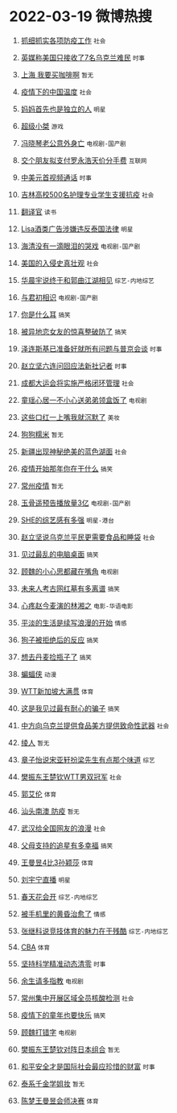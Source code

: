 # 2022-03-19 微博热搜 
1. [抓细抓实各项防疫工作](https://m.weibo.cn/search?containerid=100103type%3D1%26t%3D10%26q%3D%23%E6%8A%93%E7%BB%86%E6%8A%93%E5%AE%9E%E5%90%84%E9%A1%B9%E9%98%B2%E7%96%AB%E5%B7%A5%E4%BD%9C%23&stream_entry_id=51&isnewpage=1&extparam=seat%3D1%26c_type%3D51%26dgr%3D0%26cate%3D10103%26pos%3D0%26filter_type%3Drealtimehot%26display_time%3D1647633825%26pre_seqid%3D16476338256920263735373&luicode=10000011&lfid=106003type%3D25%26t%3D3%26disable_hot%3D1%26filter_type%3Drealtimehot) `社会` 

2. [英媒称美国只接收了7名乌克兰难民](https://m.weibo.cn/search?containerid=100103type%3D1%26t%3D10%26q%3D%23%E8%8B%B1%E5%AA%92%E7%A7%B0%E7%BE%8E%E5%9B%BD%E5%8F%AA%E6%8E%A5%E6%94%B6%E4%BA%867%E5%90%8D%E4%B9%8C%E5%85%8B%E5%85%B0%E9%9A%BE%E6%B0%91%23&stream_entry_id=31&isnewpage=1&extparam=seat%3D1%26realpos%3D1%26flag%3D0%26pos%3D0%26c_type%3D31%26dgr%3D0%26cate%3D0%26lcate%3D5001%26filter_type%3Drealtimehot%26display_time%3D1647633825%26pre_seqid%3D16476338256920263735373&luicode=10000011&lfid=106003type%3D25%26t%3D3%26disable_hot%3D1%26filter_type%3Drealtimehot) `时事` 

3. [上海 我要买咖啡啊](https://m.weibo.cn/search?containerid=100103type%3D1%26t%3D10%26q%3D%E4%B8%8A%E6%B5%B7+%E6%88%91%E8%A6%81%E4%B9%B0%E5%92%96%E5%95%A1%E5%95%8A&stream_entry_id=31&isnewpage=1&extparam=seat%3D1%26realpos%3D2%26flag%3D16%26pos%3D1%26c_type%3D31%26dgr%3D0%26cate%3D0%26lcate%3D5001%26filter_type%3Drealtimehot%26display_time%3D1647633825%26pre_seqid%3D16476338256920263735373&luicode=10000011&lfid=106003type%3D25%26t%3D3%26disable_hot%3D1%26filter_type%3Drealtimehot) `暂无` 

4. [疫情下的中国温度](https://m.weibo.cn/search?containerid=100103type%3D1%26t%3D10%26q%3D%23%E7%96%AB%E6%83%85%E4%B8%8B%E7%9A%84%E4%B8%AD%E5%9B%BD%E6%B8%A9%E5%BA%A6%23&stream_entry_id=31&isnewpage=1&extparam=seat%3D1%26realpos%3D3%26flag%3D0%26pos%3D2%26c_type%3D31%26dgr%3D0%26cate%3D0%26lcate%3D5001%26filter_type%3Drealtimehot%26display_time%3D1647633825%26pre_seqid%3D16476338256920263735373&luicode=10000011&lfid=106003type%3D25%26t%3D3%26disable_hot%3D1%26filter_type%3Drealtimehot) `社会` 

5. [妈妈首先也是独立的人](https://m.weibo.cn/search?containerid=100103type%3D1%26t%3D10%26q%3D%23%E5%A6%88%E5%A6%88%E9%A6%96%E5%85%88%E4%B9%9F%E6%98%AF%E7%8B%AC%E7%AB%8B%E7%9A%84%E4%BA%BA%23&stream_entry_id=31&isnewpage=1&extparam=seat%3D1%26realpos%3D4%26flag%3D16%26pos%3D3%26c_type%3D31%26dgr%3D0%26cate%3D0%26lcate%3D5001%26filter_type%3Drealtimehot%26display_time%3D1647633825%26pre_seqid%3D16476338256920263735373&luicode=10000011&lfid=106003type%3D25%26t%3D3%26disable_hot%3D1%26filter_type%3Drealtimehot) `明星` 

6. [超级小桀](https://m.weibo.cn/search?containerid=100103type%3D1%26t%3D10%26q%3D%23%E8%B6%85%E7%BA%A7%E5%B0%8F%E6%A1%80%23&stream_entry_id=31&isnewpage=1&extparam=seat%3D1%26realpos%3D5%26flag%3D0%26pos%3D4%26c_type%3D31%26dgr%3D0%26cate%3D0%26lcate%3D5001%26filter_type%3Drealtimehot%26display_time%3D1647633825%26pre_seqid%3D16476338256920263735373&luicode=10000011&lfid=106003type%3D25%26t%3D3%26disable_hot%3D1%26filter_type%3Drealtimehot) `游戏` 

7. [冯晓琴老公意外身亡](https://m.weibo.cn/search?containerid=100103type%3D1%26t%3D10%26q%3D%23%E5%86%AF%E6%99%93%E7%90%B4%E8%80%81%E5%85%AC%E6%84%8F%E5%A4%96%E8%BA%AB%E4%BA%A1%23&stream_entry_id=31&isnewpage=1&extparam=seat%3D1%26realpos%3D6%26flag%3D2%26pos%3D5%26c_type%3D31%26dgr%3D0%26cate%3D0%26lcate%3D5001%26filter_type%3Drealtimehot%26display_time%3D1647633825%26pre_seqid%3D16476338256920263735373&luicode=10000011&lfid=106003type%3D25%26t%3D3%26disable_hot%3D1%26filter_type%3Drealtimehot) `电视剧-国产剧` 

8. [交个朋友拟支付罗永浩天价分手费](https://m.weibo.cn/search?containerid=100103type%3D1%26t%3D10%26q%3D%23%E4%BA%A4%E4%B8%AA%E6%9C%8B%E5%8F%8B%E6%8B%9F%E6%94%AF%E4%BB%98%E7%BD%97%E6%B0%B8%E6%B5%A9%E5%A4%A9%E4%BB%B7%E5%88%86%E6%89%8B%E8%B4%B9%23&stream_entry_id=31&isnewpage=1&extparam=seat%3D1%26realpos%3D7%26flag%3D0%26pos%3D6%26c_type%3D31%26dgr%3D0%26cate%3D0%26lcate%3D5001%26filter_type%3Drealtimehot%26display_time%3D1647633825%26pre_seqid%3D16476338256920263735373&luicode=10000011&lfid=106003type%3D25%26t%3D3%26disable_hot%3D1%26filter_type%3Drealtimehot) `互联网` 

9. [中美元首视频通话](https://m.weibo.cn/search?containerid=100103type%3D1%26t%3D10%26q%3D%23%E4%B8%AD%E7%BE%8E%E5%85%83%E9%A6%96%E8%A7%86%E9%A2%91%E9%80%9A%E8%AF%9D%23&stream_entry_id=31&isnewpage=1&extparam=seat%3D1%26realpos%3D8%26flag%3D0%26pos%3D7%26c_type%3D31%26dgr%3D0%26cate%3D0%26lcate%3D5001%26filter_type%3Drealtimehot%26display_time%3D1647633825%26pre_seqid%3D16476338256920263735373&luicode=10000011&lfid=106003type%3D25%26t%3D3%26disable_hot%3D1%26filter_type%3Drealtimehot) `时事` 

10. [吉林高校500名护理专业学生支援抗疫](https://m.weibo.cn/search?containerid=100103type%3D1%26t%3D10%26q%3D%23%E5%90%89%E6%9E%97%E9%AB%98%E6%A0%A1500%E5%90%8D%E6%8A%A4%E7%90%86%E4%B8%93%E4%B8%9A%E5%AD%A6%E7%94%9F%E6%94%AF%E6%8F%B4%E6%8A%97%E7%96%AB%23&stream_entry_id=31&isnewpage=1&extparam=seat%3D1%26realpos%3D9%26flag%3D0%26pos%3D8%26c_type%3D31%26dgr%3D0%26cate%3D0%26lcate%3D5001%26filter_type%3Drealtimehot%26display_time%3D1647633825%26pre_seqid%3D16476338256920263735373&luicode=10000011&lfid=106003type%3D25%26t%3D3%26disable_hot%3D1%26filter_type%3Drealtimehot) `社会` 

11. [翻译官](https://m.weibo.cn/search?containerid=100103type%3D1%26t%3D10%26q%3D%E7%BF%BB%E8%AF%91%E5%AE%98&stream_entry_id=31&isnewpage=1&extparam=seat%3D1%26realpos%3D10%26flag%3D0%26pos%3D9%26c_type%3D31%26dgr%3D0%26cate%3D0%26lcate%3D5001%26filter_type%3Drealtimehot%26display_time%3D1647633825%26pre_seqid%3D16476338256920263735373&luicode=10000011&lfid=106003type%3D25%26t%3D3%26disable_hot%3D1%26filter_type%3Drealtimehot) `读书` 

12. [Lisa酒类广告涉嫌违反泰国法律](https://m.weibo.cn/search?containerid=100103type%3D1%26t%3D10%26q%3D%23Lisa%E9%85%92%E7%B1%BB%E5%B9%BF%E5%91%8A%E6%B6%89%E5%AB%8C%E8%BF%9D%E5%8F%8D%E6%B3%B0%E5%9B%BD%E6%B3%95%E5%BE%8B%23&stream_entry_id=31&isnewpage=1&extparam=seat%3D1%26realpos%3D11%26flag%3D2%26pos%3D10%26c_type%3D31%26dgr%3D0%26cate%3D0%26lcate%3D5001%26filter_type%3Drealtimehot%26display_time%3D1647633825%26pre_seqid%3D16476338256920263735373&luicode=10000011&lfid=106003type%3D25%26t%3D3%26disable_hot%3D1%26filter_type%3Drealtimehot) `明星` 

13. [海清没有一滴眼泪的哭戏](https://m.weibo.cn/search?containerid=100103type%3D1%26t%3D10%26q%3D%23%E6%B5%B7%E6%B8%85%E6%B2%A1%E6%9C%89%E4%B8%80%E6%BB%B4%E7%9C%BC%E6%B3%AA%E7%9A%84%E5%93%AD%E6%88%8F%23&stream_entry_id=31&isnewpage=1&extparam=seat%3D1%26realpos%3D12%26flag%3D0%26pos%3D11%26c_type%3D31%26dgr%3D0%26cate%3D0%26lcate%3D5001%26filter_type%3Drealtimehot%26display_time%3D1647633825%26pre_seqid%3D16476338256920263735373&luicode=10000011&lfid=106003type%3D25%26t%3D3%26disable_hot%3D1%26filter_type%3Drealtimehot) `电视剧-国产剧` 

14. [美国的入侵史真壮观](https://m.weibo.cn/search?containerid=100103type%3D1%26t%3D10%26q%3D%23%E7%BE%8E%E5%9B%BD%E7%9A%84%E5%85%A5%E4%BE%B5%E5%8F%B2%E7%9C%9F%E5%A3%AE%E8%A7%82%23&stream_entry_id=31&isnewpage=1&extparam=seat%3D1%26realpos%3D13%26flag%3D0%26pos%3D12%26c_type%3D31%26dgr%3D0%26cate%3D0%26lcate%3D5001%26filter_type%3Drealtimehot%26display_time%3D1647633825%26pre_seqid%3D16476338256920263735373&luicode=10000011&lfid=106003type%3D25%26t%3D3%26disable_hot%3D1%26filter_type%3Drealtimehot) `社会` 

15. [华晨宇说终于和郭曲江湖相见](https://m.weibo.cn/search?containerid=100103type%3D1%26t%3D10%26q%3D%23%E5%8D%8E%E6%99%A8%E5%AE%87%E8%AF%B4%E7%BB%88%E4%BA%8E%E5%92%8C%E9%83%AD%E6%9B%B2%E6%B1%9F%E6%B9%96%E7%9B%B8%E8%A7%81%23&stream_entry_id=31&isnewpage=1&extparam=seat%3D1%26realpos%3D14%26flag%3D0%26pos%3D13%26c_type%3D31%26dgr%3D0%26cate%3D0%26lcate%3D5001%26filter_type%3Drealtimehot%26display_time%3D1647633825%26pre_seqid%3D16476338256920263735373&luicode=10000011&lfid=106003type%3D25%26t%3D3%26disable_hot%3D1%26filter_type%3Drealtimehot) `综艺-内地综艺` 

16. [与君初相识](https://m.weibo.cn/search?containerid=100103type%3D1%26t%3D10%26q%3D%23%E4%B8%8E%E5%90%9B%E5%88%9D%E7%9B%B8%E8%AF%86%23&stream_entry_id=31&isnewpage=1&extparam=seat%3D1%26realpos%3D15%26flag%3D0%26pos%3D14%26c_type%3D31%26dgr%3D0%26cate%3D0%26lcate%3D5001%26filter_type%3Drealtimehot%26display_time%3D1647633825%26pre_seqid%3D16476338256920263735373&luicode=10000011&lfid=106003type%3D25%26t%3D3%26disable_hot%3D1%26filter_type%3Drealtimehot) `电视剧-国产剧` 

17. [你是什么耳](https://m.weibo.cn/search?containerid=100103type%3D1%26t%3D10%26q%3D%23%E4%BD%A0%E6%98%AF%E4%BB%80%E4%B9%88%E8%80%B3%23&stream_entry_id=31&isnewpage=1&extparam=seat%3D1%26realpos%3D16%26flag%3D0%26pos%3D15%26c_type%3D31%26dgr%3D0%26cate%3D0%26lcate%3D5001%26filter_type%3Drealtimehot%26display_time%3D1647633825%26pre_seqid%3D16476338256920263735373&luicode=10000011&lfid=106003type%3D25%26t%3D3%26disable_hot%3D1%26filter_type%3Drealtimehot) `搞笑` 

18. [被异地恋女友的惊喜整破防了](https://m.weibo.cn/search?containerid=100103type%3D1%26t%3D10%26q%3D%23%E8%A2%AB%E5%BC%82%E5%9C%B0%E6%81%8B%E5%A5%B3%E5%8F%8B%E7%9A%84%E6%83%8A%E5%96%9C%E6%95%B4%E7%A0%B4%E9%98%B2%E4%BA%86%23&stream_entry_id=31&isnewpage=1&extparam=seat%3D1%26realpos%3D17%26flag%3D0%26pos%3D16%26c_type%3D31%26dgr%3D0%26cate%3D0%26lcate%3D5001%26filter_type%3Drealtimehot%26display_time%3D1647633825%26pre_seqid%3D16476338256920263735373&luicode=10000011&lfid=106003type%3D25%26t%3D3%26disable_hot%3D1%26filter_type%3Drealtimehot) `搞笑` 

19. [泽连斯基已准备好就所有问题与普京会谈](https://m.weibo.cn/search?containerid=100103type%3D1%26t%3D10%26q%3D%23%E6%B3%BD%E8%BF%9E%E6%96%AF%E5%9F%BA%E5%B7%B2%E5%87%86%E5%A4%87%E5%A5%BD%E5%B0%B1%E6%89%80%E6%9C%89%E9%97%AE%E9%A2%98%E4%B8%8E%E6%99%AE%E4%BA%AC%E4%BC%9A%E8%B0%88%23&stream_entry_id=31&isnewpage=1&extparam=seat%3D1%26realpos%3D18%26flag%3D0%26pos%3D17%26c_type%3D31%26dgr%3D0%26cate%3D0%26lcate%3D5001%26filter_type%3Drealtimehot%26display_time%3D1647633825%26pre_seqid%3D16476338256920263735373&luicode=10000011&lfid=106003type%3D25%26t%3D3%26disable_hot%3D1%26filter_type%3Drealtimehot) `时事` 

20. [赵立坚六连问回应法新社记者](https://m.weibo.cn/search?containerid=100103type%3D1%26t%3D10%26q%3D%23%E8%B5%B5%E7%AB%8B%E5%9D%9A%E5%85%AD%E8%BF%9E%E9%97%AE%E5%9B%9E%E5%BA%94%E6%B3%95%E6%96%B0%E7%A4%BE%E8%AE%B0%E8%80%85%23&stream_entry_id=31&isnewpage=1&extparam=seat%3D1%26realpos%3D19%26flag%3D0%26pos%3D18%26c_type%3D31%26dgr%3D0%26cate%3D0%26lcate%3D5001%26filter_type%3Drealtimehot%26display_time%3D1647633825%26pre_seqid%3D16476338256920263735373&luicode=10000011&lfid=106003type%3D25%26t%3D3%26disable_hot%3D1%26filter_type%3Drealtimehot) `时事` 

21. [成都大运会将实施严格闭环管理](https://m.weibo.cn/search?containerid=100103type%3D1%26t%3D10%26q%3D%23%E6%88%90%E9%83%BD%E5%A4%A7%E8%BF%90%E4%BC%9A%E5%B0%86%E5%AE%9E%E6%96%BD%E4%B8%A5%E6%A0%BC%E9%97%AD%E7%8E%AF%E7%AE%A1%E7%90%86%23&stream_entry_id=31&isnewpage=1&extparam=seat%3D1%26realpos%3D20%26flag%3D0%26pos%3D19%26c_type%3D31%26dgr%3D0%26cate%3D0%26lcate%3D5001%26filter_type%3Drealtimehot%26display_time%3D1647633825%26pre_seqid%3D16476338256920263735373&luicode=10000011&lfid=106003type%3D25%26t%3D3%26disable_hot%3D1%26filter_type%3Drealtimehot) `社会` 

22. [童瑶心居一不小心送弟弟领盒饭了](https://m.weibo.cn/search?containerid=100103type%3D1%26t%3D10%26q%3D%23%E7%AB%A5%E7%91%B6%E5%BF%83%E5%B1%85%E4%B8%80%E4%B8%8D%E5%B0%8F%E5%BF%83%E9%80%81%E5%BC%9F%E5%BC%9F%E9%A2%86%E7%9B%92%E9%A5%AD%E4%BA%86%23&stream_entry_id=31&isnewpage=1&extparam=seat%3D1%26realpos%3D21%26flag%3D0%26pos%3D20%26c_type%3D31%26dgr%3D0%26cate%3D0%26lcate%3D5001%26filter_type%3Drealtimehot%26display_time%3D1647633825%26pre_seqid%3D16476338256920263735373&luicode=10000011&lfid=106003type%3D25%26t%3D3%26disable_hot%3D1%26filter_type%3Drealtimehot) `电视剧` 

23. [这些口红一上嘴我就沉默了](https://m.weibo.cn/search?containerid=100103type%3D1%26t%3D10%26q%3D%23%E8%BF%99%E4%BA%9B%E5%8F%A3%E7%BA%A2%E4%B8%80%E4%B8%8A%E5%98%B4%E6%88%91%E5%B0%B1%E6%B2%89%E9%BB%98%E4%BA%86%23&stream_entry_id=31&isnewpage=1&extparam=seat%3D1%26realpos%3D22%26flag%3D0%26pos%3D21%26c_type%3D31%26dgr%3D0%26cate%3D0%26lcate%3D5001%26filter_type%3Drealtimehot%26display_time%3D1647633825%26pre_seqid%3D16476338256920263735373&luicode=10000011&lfid=106003type%3D25%26t%3D3%26disable_hot%3D1%26filter_type%3Drealtimehot) `美妆` 

24. [狗狗糯米](https://m.weibo.cn/search?containerid=100103type%3D1%26t%3D10%26q%3D%E7%8B%97%E7%8B%97%E7%B3%AF%E7%B1%B3&stream_entry_id=31&isnewpage=1&extparam=seat%3D1%26realpos%3D23%26flag%3D0%26pos%3D22%26c_type%3D31%26dgr%3D0%26cate%3D0%26lcate%3D5001%26filter_type%3Drealtimehot%26display_time%3D1647633825%26pre_seqid%3D16476338256920263735373&luicode=10000011&lfid=106003type%3D25%26t%3D3%26disable_hot%3D1%26filter_type%3Drealtimehot) `暂无` 

25. [新疆出现神秘绝美的蓝色湖面](https://m.weibo.cn/search?containerid=100103type%3D1%26t%3D10%26q%3D%23%E6%96%B0%E7%96%86%E5%87%BA%E7%8E%B0%E7%A5%9E%E7%A7%98%E7%BB%9D%E7%BE%8E%E7%9A%84%E8%93%9D%E8%89%B2%E6%B9%96%E9%9D%A2%23&stream_entry_id=31&isnewpage=1&extparam=seat%3D1%26realpos%3D24%26flag%3D0%26pos%3D23%26c_type%3D31%26dgr%3D0%26cate%3D0%26lcate%3D5001%26filter_type%3Drealtimehot%26display_time%3D1647633825%26pre_seqid%3D16476338256920263735373&luicode=10000011&lfid=106003type%3D25%26t%3D3%26disable_hot%3D1%26filter_type%3Drealtimehot) `社会` 

26. [疫情开始那年你在干什么](https://m.weibo.cn/search?containerid=100103type%3D1%26t%3D10%26q%3D%23%E7%96%AB%E6%83%85%E5%BC%80%E5%A7%8B%E9%82%A3%E5%B9%B4%E4%BD%A0%E5%9C%A8%E5%B9%B2%E4%BB%80%E4%B9%88%23&stream_entry_id=31&isnewpage=1&extparam=seat%3D1%26realpos%3D25%26flag%3D0%26pos%3D24%26c_type%3D31%26dgr%3D0%26cate%3D0%26lcate%3D5001%26filter_type%3Drealtimehot%26display_time%3D1647633825%26pre_seqid%3D16476338256920263735373&luicode=10000011&lfid=106003type%3D25%26t%3D3%26disable_hot%3D1%26filter_type%3Drealtimehot) `搞笑` 

27. [常州疫情](https://m.weibo.cn/search?containerid=100103type%3D1%26t%3D10%26q%3D%23%E5%B8%B8%E5%B7%9E%E7%96%AB%E6%83%85%23&stream_entry_id=31&isnewpage=1&extparam=seat%3D1%26realpos%3D26%26flag%3D0%26pos%3D25%26c_type%3D31%26dgr%3D0%26cate%3D0%26lcate%3D5001%26filter_type%3Drealtimehot%26display_time%3D1647633825%26pre_seqid%3D16476338256920263735373&luicode=10000011&lfid=106003type%3D25%26t%3D3%26disable_hot%3D1%26filter_type%3Drealtimehot) `暂无` 

28. [玉骨遥预告播放量3亿](https://m.weibo.cn/search?containerid=100103type%3D1%26t%3D10%26q%3D%23%E7%8E%89%E9%AA%A8%E9%81%A5%E9%A2%84%E5%91%8A%E6%92%AD%E6%94%BE%E9%87%8F3%E4%BA%BF%23&stream_entry_id=31&isnewpage=1&extparam=seat%3D1%26realpos%3D27%26flag%3D0%26pos%3D26%26c_type%3D31%26dgr%3D0%26cate%3D0%26lcate%3D5001%26filter_type%3Drealtimehot%26display_time%3D1647633825%26pre_seqid%3D16476338256920263735373&luicode=10000011&lfid=106003type%3D25%26t%3D3%26disable_hot%3D1%26filter_type%3Drealtimehot) `电视剧-国产剧` 

29. [SHE的综艺感有多强](https://m.weibo.cn/search?containerid=100103type%3D1%26t%3D10%26q%3D%23SHE%E7%9A%84%E7%BB%BC%E8%89%BA%E6%84%9F%E6%9C%89%E5%A4%9A%E5%BC%BA%23&stream_entry_id=31&isnewpage=1&extparam=seat%3D1%26realpos%3D28%26flag%3D0%26pos%3D27%26c_type%3D31%26dgr%3D0%26cate%3D0%26lcate%3D5001%26filter_type%3Drealtimehot%26display_time%3D1647633825%26pre_seqid%3D16476338256920263735373&luicode=10000011&lfid=106003type%3D25%26t%3D3%26disable_hot%3D1%26filter_type%3Drealtimehot) `明星-港台` 

30. [赵立坚说乌克兰平民更需要食品和睡袋](https://m.weibo.cn/search?containerid=100103type%3D1%26t%3D10%26q%3D%23%E8%B5%B5%E7%AB%8B%E5%9D%9A%E8%AF%B4%E4%B9%8C%E5%85%8B%E5%85%B0%E5%B9%B3%E6%B0%91%E6%9B%B4%E9%9C%80%E8%A6%81%E9%A3%9F%E5%93%81%E5%92%8C%E7%9D%A1%E8%A2%8B%23&stream_entry_id=31&isnewpage=1&extparam=seat%3D1%26realpos%3D29%26flag%3D0%26pos%3D28%26c_type%3D31%26dgr%3D0%26cate%3D0%26lcate%3D5001%26filter_type%3Drealtimehot%26display_time%3D1647633825%26pre_seqid%3D16476338256920263735373&luicode=10000011&lfid=106003type%3D25%26t%3D3%26disable_hot%3D1%26filter_type%3Drealtimehot) `社会` 

31. [见过最乱的电脑桌面](https://m.weibo.cn/search?containerid=100103type%3D1%26t%3D10%26q%3D%23%E8%A7%81%E8%BF%87%E6%9C%80%E4%B9%B1%E7%9A%84%E7%94%B5%E8%84%91%E6%A1%8C%E9%9D%A2%23&stream_entry_id=31&isnewpage=1&extparam=seat%3D1%26realpos%3D30%26flag%3D0%26pos%3D29%26c_type%3D31%26dgr%3D0%26cate%3D0%26lcate%3D5001%26filter_type%3Drealtimehot%26display_time%3D1647633825%26pre_seqid%3D16476338256920263735373&luicode=10000011&lfid=106003type%3D25%26t%3D3%26disable_hot%3D1%26filter_type%3Drealtimehot) `搞笑` 

32. [顾魏的小心思都藏在嘴角](https://m.weibo.cn/search?containerid=100103type%3D1%26t%3D10%26q%3D%23%E9%A1%BE%E9%AD%8F%E7%9A%84%E5%B0%8F%E5%BF%83%E6%80%9D%E9%83%BD%E8%97%8F%E5%9C%A8%E5%98%B4%E8%A7%92%23&stream_entry_id=31&isnewpage=1&extparam=seat%3D1%26realpos%3D31%26flag%3D1%26pos%3D30%26c_type%3D31%26dgr%3D0%26cate%3D0%26lcate%3D5001%26filter_type%3Drealtimehot%26display_time%3D1647633825%26pre_seqid%3D16476338256920263735373&luicode=10000011&lfid=106003type%3D25%26t%3D3%26disable_hot%3D1%26filter_type%3Drealtimehot) `电视剧` 

33. [未来人考古网红墓有多离谱](https://m.weibo.cn/search?containerid=100103type%3D1%26t%3D10%26q%3D%23%E6%9C%AA%E6%9D%A5%E4%BA%BA%E8%80%83%E5%8F%A4%E7%BD%91%E7%BA%A2%E5%A2%93%E6%9C%89%E5%A4%9A%E7%A6%BB%E8%B0%B1%23&stream_entry_id=31&isnewpage=1&extparam=seat%3D1%26realpos%3D32%26flag%3D0%26pos%3D31%26c_type%3D31%26dgr%3D0%26cate%3D0%26lcate%3D5001%26filter_type%3Drealtimehot%26display_time%3D1647633825%26pre_seqid%3D16476338256920263735373&luicode=10000011&lfid=106003type%3D25%26t%3D3%26disable_hot%3D1%26filter_type%3Drealtimehot) `搞笑` 

34. [心疼赵今麦演的林湘之](https://m.weibo.cn/search?containerid=100103type%3D1%26t%3D10%26q%3D%23%E5%BF%83%E7%96%BC%E8%B5%B5%E4%BB%8A%E9%BA%A6%E6%BC%94%E7%9A%84%E6%9E%97%E6%B9%98%E4%B9%8B%23&stream_entry_id=31&isnewpage=1&extparam=seat%3D1%26realpos%3D33%26flag%3D0%26pos%3D32%26c_type%3D31%26dgr%3D0%26cate%3D0%26lcate%3D5001%26filter_type%3Drealtimehot%26display_time%3D1647633825%26pre_seqid%3D16476338256920263735373&luicode=10000011&lfid=106003type%3D25%26t%3D3%26disable_hot%3D1%26filter_type%3Drealtimehot) `电影-华语电影` 

35. [平淡的生活是续写浪漫的开始](https://m.weibo.cn/search?containerid=100103type%3D1%26t%3D10%26q%3D%23%E5%B9%B3%E6%B7%A1%E7%9A%84%E7%94%9F%E6%B4%BB%E6%98%AF%E7%BB%AD%E5%86%99%E6%B5%AA%E6%BC%AB%E7%9A%84%E5%BC%80%E5%A7%8B%23&stream_entry_id=31&isnewpage=1&extparam=seat%3D1%26realpos%3D34%26flag%3D1%26pos%3D33%26c_type%3D31%26dgr%3D0%26cate%3D0%26lcate%3D5001%26filter_type%3Drealtimehot%26display_time%3D1647633825%26pre_seqid%3D16476338256920263735373&luicode=10000011&lfid=106003type%3D25%26t%3D3%26disable_hot%3D1%26filter_type%3Drealtimehot) `情感` 

36. [狗子被拒绝后的反应](https://m.weibo.cn/search?containerid=100103type%3D1%26t%3D10%26q%3D%23%E7%8B%97%E5%AD%90%E8%A2%AB%E6%8B%92%E7%BB%9D%E5%90%8E%E7%9A%84%E5%8F%8D%E5%BA%94%23&stream_entry_id=31&isnewpage=1&extparam=seat%3D1%26realpos%3D35%26flag%3D1%26pos%3D34%26c_type%3D31%26dgr%3D0%26cate%3D0%26lcate%3D5001%26filter_type%3Drealtimehot%26display_time%3D1647633825%26pre_seqid%3D16476338256920263735373&luicode=10000011&lfid=106003type%3D25%26t%3D3%26disable_hot%3D1%26filter_type%3Drealtimehot) `搞笑` 

37. [想去丹麦捡瓶子了](https://m.weibo.cn/search?containerid=100103type%3D1%26t%3D10%26q%3D%23%E6%83%B3%E5%8E%BB%E4%B8%B9%E9%BA%A6%E6%8D%A1%E7%93%B6%E5%AD%90%E4%BA%86%23&stream_entry_id=31&isnewpage=1&extparam=seat%3D1%26realpos%3D36%26flag%3D0%26pos%3D35%26c_type%3D31%26dgr%3D0%26cate%3D0%26lcate%3D5001%26filter_type%3Drealtimehot%26display_time%3D1647633825%26pre_seqid%3D16476338256920263735373&luicode=10000011&lfid=106003type%3D25%26t%3D3%26disable_hot%3D1%26filter_type%3Drealtimehot) `搞笑` 

38. [蝙蝠侠](https://m.weibo.cn/search?containerid=100103type%3D1%26t%3D10%26q%3D%E8%9D%99%E8%9D%A0%E4%BE%A0&stream_entry_id=31&isnewpage=1&extparam=seat%3D1%26realpos%3D37%26flag%3D0%26pos%3D36%26c_type%3D31%26dgr%3D0%26cate%3D0%26lcate%3D5001%26filter_type%3Drealtimehot%26display_time%3D1647633825%26pre_seqid%3D16476338256920263735373&luicode=10000011&lfid=106003type%3D25%26t%3D3%26disable_hot%3D1%26filter_type%3Drealtimehot) `动漫` 

39. [WTT新加坡大满贯](https://m.weibo.cn/search?containerid=100103type%3D1%26t%3D10%26q%3D%23WTT%E6%96%B0%E5%8A%A0%E5%9D%A1%E5%A4%A7%E6%BB%A1%E8%B4%AF%23&stream_entry_id=31&isnewpage=1&extparam=seat%3D1%26realpos%3D38%26flag%3D0%26pos%3D37%26c_type%3D31%26dgr%3D0%26cate%3D0%26lcate%3D5001%26filter_type%3Drealtimehot%26display_time%3D1647633825%26pre_seqid%3D16476338256920263735373&luicode=10000011&lfid=106003type%3D25%26t%3D3%26disable_hot%3D1%26filter_type%3Drealtimehot) `体育` 

40. [这是我见过最有耐心的骗子](https://m.weibo.cn/search?containerid=100103type%3D1%26t%3D10%26q%3D%23%E8%BF%99%E6%98%AF%E6%88%91%E8%A7%81%E8%BF%87%E6%9C%80%E6%9C%89%E8%80%90%E5%BF%83%E7%9A%84%E9%AA%97%E5%AD%90%23&stream_entry_id=31&isnewpage=1&extparam=seat%3D1%26realpos%3D39%26flag%3D0%26pos%3D38%26c_type%3D31%26dgr%3D0%26cate%3D0%26lcate%3D5001%26filter_type%3Drealtimehot%26display_time%3D1647633825%26pre_seqid%3D16476338256920263735373&luicode=10000011&lfid=106003type%3D25%26t%3D3%26disable_hot%3D1%26filter_type%3Drealtimehot) `搞笑` 

41. [中方向乌克兰提供食品美方提供致命性武器](https://m.weibo.cn/search?containerid=100103type%3D1%26t%3D10%26q%3D%23%E4%B8%AD%E6%96%B9%E5%90%91%E4%B9%8C%E5%85%8B%E5%85%B0%E6%8F%90%E4%BE%9B%E9%A3%9F%E5%93%81%E7%BE%8E%E6%96%B9%E6%8F%90%E4%BE%9B%E8%87%B4%E5%91%BD%E6%80%A7%E6%AD%A6%E5%99%A8%23&stream_entry_id=31&isnewpage=1&extparam=seat%3D1%26realpos%3D40%26flag%3D0%26pos%3D39%26c_type%3D31%26dgr%3D0%26cate%3D0%26lcate%3D5001%26filter_type%3Drealtimehot%26display_time%3D1647633825%26pre_seqid%3D16476338256920263735373&luicode=10000011&lfid=106003type%3D25%26t%3D3%26disable_hot%3D1%26filter_type%3Drealtimehot) `社会` 

42. [绫人](https://m.weibo.cn/search?containerid=100103type%3D1%26t%3D10%26q%3D%E7%BB%AB%E4%BA%BA&stream_entry_id=31&isnewpage=1&extparam=seat%3D1%26realpos%3D41%26flag%3D0%26pos%3D40%26c_type%3D31%26dgr%3D0%26cate%3D0%26lcate%3D5001%26filter_type%3Drealtimehot%26display_time%3D1647633825%26pre_seqid%3D16476338256920263735373&luicode=10000011&lfid=106003type%3D25%26t%3D3%26disable_hot%3D1%26filter_type%3Drealtimehot) `暂无` 

43. [章子怡说宋亚轩扮梁先生有点那个味道](https://m.weibo.cn/search?containerid=100103type%3D1%26t%3D10%26q%3D%23%E7%AB%A0%E5%AD%90%E6%80%A1%E8%AF%B4%E5%AE%8B%E4%BA%9A%E8%BD%A9%E6%89%AE%E6%A2%81%E5%85%88%E7%94%9F%E6%9C%89%E7%82%B9%E9%82%A3%E4%B8%AA%E5%91%B3%E9%81%93%23&stream_entry_id=31&isnewpage=1&extparam=seat%3D1%26realpos%3D42%26flag%3D0%26pos%3D41%26c_type%3D31%26dgr%3D0%26cate%3D0%26lcate%3D5001%26filter_type%3Drealtimehot%26display_time%3D1647633825%26pre_seqid%3D16476338256920263735373&luicode=10000011&lfid=106003type%3D25%26t%3D3%26disable_hot%3D1%26filter_type%3Drealtimehot) `综艺` 

44. [樊振东王楚钦WTT男双冠军](https://m.weibo.cn/search?containerid=100103type%3D1%26t%3D10%26q%3D%23%E6%A8%8A%E6%8C%AF%E4%B8%9C%E7%8E%8B%E6%A5%9A%E9%92%A6WTT%E7%94%B7%E5%8F%8C%E5%86%A0%E5%86%9B%23&stream_entry_id=31&isnewpage=1&extparam=seat%3D1%26realpos%3D43%26flag%3D0%26pos%3D42%26c_type%3D31%26dgr%3D0%26cate%3D0%26lcate%3D5001%26filter_type%3Drealtimehot%26display_time%3D1647633825%26pre_seqid%3D16476338256920263735373&luicode=10000011&lfid=106003type%3D25%26t%3D3%26disable_hot%3D1%26filter_type%3Drealtimehot) `社会` 

45. [郭艾伦](https://m.weibo.cn/search?containerid=100103type%3D1%26t%3D10%26q%3D%E9%83%AD%E8%89%BE%E4%BC%A6&stream_entry_id=31&isnewpage=1&extparam=seat%3D1%26realpos%3D44%26flag%3D0%26pos%3D43%26c_type%3D31%26dgr%3D0%26cate%3D0%26lcate%3D5001%26filter_type%3Drealtimehot%26display_time%3D1647633825%26pre_seqid%3D16476338256920263735373&luicode=10000011&lfid=106003type%3D25%26t%3D3%26disable_hot%3D1%26filter_type%3Drealtimehot) `体育` 

46. [汕头南澳 防疫](https://m.weibo.cn/search?containerid=100103type%3D1%26t%3D10%26q%3D%E6%B1%95%E5%A4%B4%E5%8D%97%E6%BE%B3+%E9%98%B2%E7%96%AB&stream_entry_id=31&isnewpage=1&extparam=seat%3D1%26realpos%3D45%26flag%3D0%26pos%3D44%26c_type%3D31%26dgr%3D0%26cate%3D0%26lcate%3D5001%26filter_type%3Drealtimehot%26display_time%3D1647633825%26pre_seqid%3D16476338256920263735373&luicode=10000011&lfid=106003type%3D25%26t%3D3%26disable_hot%3D1%26filter_type%3Drealtimehot) `暂无` 

47. [武汉给全国网友的浪漫](https://m.weibo.cn/search?containerid=100103type%3D1%26t%3D10%26q%3D%23%E6%AD%A6%E6%B1%89%E7%BB%99%E5%85%A8%E5%9B%BD%E7%BD%91%E5%8F%8B%E7%9A%84%E6%B5%AA%E6%BC%AB%23&stream_entry_id=31&isnewpage=1&extparam=seat%3D1%26realpos%3D46%26flag%3D0%26pos%3D45%26c_type%3D31%26dgr%3D0%26cate%3D0%26lcate%3D5001%26filter_type%3Drealtimehot%26display_time%3D1647633825%26pre_seqid%3D16476338256920263735373&luicode=10000011&lfid=106003type%3D25%26t%3D3%26disable_hot%3D1%26filter_type%3Drealtimehot) `社会` 

48. [父母支持的追星有多幸福](https://m.weibo.cn/search?containerid=100103type%3D1%26t%3D10%26q%3D%23%E7%88%B6%E6%AF%8D%E6%94%AF%E6%8C%81%E7%9A%84%E8%BF%BD%E6%98%9F%E6%9C%89%E5%A4%9A%E5%B9%B8%E7%A6%8F%23&stream_entry_id=31&isnewpage=1&extparam=seat%3D1%26realpos%3D47%26flag%3D0%26pos%3D46%26c_type%3D31%26dgr%3D0%26cate%3D0%26lcate%3D5001%26filter_type%3Drealtimehot%26display_time%3D1647633825%26pre_seqid%3D16476338256920263735373&luicode=10000011&lfid=106003type%3D25%26t%3D3%26disable_hot%3D1%26filter_type%3Drealtimehot) `搞笑` 

49. [王曼昱4比3孙颖莎](https://m.weibo.cn/search?containerid=100103type%3D1%26t%3D10%26q%3D%23%E7%8E%8B%E6%9B%BC%E6%98%B14%E6%AF%943%E5%AD%99%E9%A2%96%E8%8E%8E%23&stream_entry_id=31&isnewpage=1&extparam=seat%3D1%26realpos%3D48%26flag%3D0%26pos%3D47%26c_type%3D31%26dgr%3D0%26cate%3D0%26lcate%3D5001%26filter_type%3Drealtimehot%26display_time%3D1647633825%26pre_seqid%3D16476338256920263735373&luicode=10000011&lfid=106003type%3D25%26t%3D3%26disable_hot%3D1%26filter_type%3Drealtimehot) `体育` 

50. [刘宇宁直播](https://m.weibo.cn/search?containerid=100103type%3D1%26t%3D10%26q%3D%23%E5%88%98%E5%AE%87%E5%AE%81%E7%9B%B4%E6%92%AD%23&stream_entry_id=31&isnewpage=1&extparam=seat%3D1%26realpos%3D49%26flag%3D0%26pos%3D48%26c_type%3D31%26dgr%3D0%26cate%3D0%26lcate%3D5001%26filter_type%3Drealtimehot%26display_time%3D1647633825%26pre_seqid%3D16476338256920263735373&luicode=10000011&lfid=106003type%3D25%26t%3D3%26disable_hot%3D1%26filter_type%3Drealtimehot) `明星` 

51. [春天花会开](https://m.weibo.cn/search?containerid=100103type%3D1%26t%3D10%26q%3D%E6%98%A5%E5%A4%A9%E8%8A%B1%E4%BC%9A%E5%BC%80&stream_entry_id=31&isnewpage=1&extparam=seat%3D1%26realpos%3D50%26flag%3D0%26pos%3D49%26c_type%3D31%26dgr%3D0%26cate%3D0%26lcate%3D5001%26filter_type%3Drealtimehot%26display_time%3D1647633825%26pre_seqid%3D16476338256920263735373&luicode=10000011&lfid=106003type%3D25%26t%3D3%26disable_hot%3D1%26filter_type%3Drealtimehot) `综艺-内地综艺` 

52. [被手机里的黄昏治愈了](https://m.weibo.cn/search?containerid=100103type%3D1%26t%3D10%26q%3D%23%E8%A2%AB%E6%89%8B%E6%9C%BA%E9%87%8C%E7%9A%84%E9%BB%84%E6%98%8F%E6%B2%BB%E6%84%88%E4%BA%86%23&stream_entry_id=31&isnewpage=1&extparam=seat%3D1%26realpos%3D48%26flag%3D0%26pos%3D47%26c_type%3D31%26dgr%3D0%26cate%3D0%26lcate%3D5001%26filter_type%3Drealtimehot%26display_time%3D1647630209%26pre_seqid%3D1647630209545014072254&luicode=10000011&lfid=106003type%3D25%26t%3D3%26disable_hot%3D1%26filter_type%3Drealtimehot) `情感` 

53. [张继科说竞技体育的魅力在于残酷](https://m.weibo.cn/search?containerid=100103type%3D1%26t%3D10%26q%3D%23%E5%BC%A0%E7%BB%A7%E7%A7%91%E8%AF%B4%E7%AB%9E%E6%8A%80%E4%BD%93%E8%82%B2%E7%9A%84%E9%AD%85%E5%8A%9B%E5%9C%A8%E4%BA%8E%E6%AE%8B%E9%85%B7%23&stream_entry_id=31&isnewpage=1&extparam=seat%3D1%26realpos%3D49%26flag%3D0%26pos%3D48%26c_type%3D31%26dgr%3D0%26cate%3D0%26lcate%3D5001%26filter_type%3Drealtimehot%26display_time%3D1647630209%26pre_seqid%3D1647630209545014072254&luicode=10000011&lfid=106003type%3D25%26t%3D3%26disable_hot%3D1%26filter_type%3Drealtimehot) `综艺-内地综艺` 

54. [CBA](https://m.weibo.cn/search?containerid=100103type%3D1%26t%3D10%26q%3DCBA&stream_entry_id=31&isnewpage=1&extparam=seat%3D1%26realpos%3D50%26flag%3D0%26pos%3D49%26c_type%3D31%26dgr%3D0%26cate%3D0%26lcate%3D5001%26filter_type%3Drealtimehot%26display_time%3D1647630209%26pre_seqid%3D1647630209545014072254&luicode=10000011&lfid=106003type%3D25%26t%3D3%26disable_hot%3D1%26filter_type%3Drealtimehot) `体育` 

55. [坚持科学精准动态清零](https://m.weibo.cn/search?containerid=100103type%3D1%26t%3D10%26q%3D%23%E5%9D%9A%E6%8C%81%E7%A7%91%E5%AD%A6%E7%B2%BE%E5%87%86%E5%8A%A8%E6%80%81%E6%B8%85%E9%9B%B6%23&stream_entry_id=51&isnewpage=1&extparam=seat%3D1%26c_type%3D51%26dgr%3D0%26cate%3D10103%26pos%3D0%26filter_type%3Drealtimehot%26display_time%3D1647626619%26pre_seqid%3D16476266189860403170363&luicode=10000011&lfid=106003type%3D25%26t%3D3%26disable_hot%3D1%26filter_type%3Drealtimehot) `时事` 

56. [余生请多指教](https://m.weibo.cn/search?containerid=100103type%3D1%26t%3D10%26q%3D%23%E4%BD%99%E7%94%9F%E8%AF%B7%E5%A4%9A%E6%8C%87%E6%95%99%23&stream_entry_id=31&isnewpage=1&extparam=seat%3D1%26realpos%3D21%26flag%3D0%26pos%3D20%26c_type%3D31%26dgr%3D0%26cate%3D0%26lcate%3D5001%26filter_type%3Drealtimehot%26display_time%3D1647626619%26pre_seqid%3D16476266189860403170363&luicode=10000011&lfid=106003type%3D25%26t%3D3%26disable_hot%3D1%26filter_type%3Drealtimehot) `电视剧` 

57. [常州集中开展区域全员核酸检测](https://m.weibo.cn/search?containerid=100103type%3D1%26t%3D10%26q%3D%23%E5%B8%B8%E5%B7%9E%E9%9B%86%E4%B8%AD%E5%BC%80%E5%B1%95%E5%8C%BA%E5%9F%9F%E5%85%A8%E5%91%98%E6%A0%B8%E9%85%B8%E6%A3%80%E6%B5%8B%23&stream_entry_id=31&isnewpage=1&extparam=seat%3D1%26realpos%3D49%26flag%3D0%26pos%3D48%26c_type%3D31%26dgr%3D0%26cate%3D0%26lcate%3D5001%26filter_type%3Drealtimehot%26display_time%3D1647623125%26pre_seqid%3D16476231256110326087351&luicode=10000011&lfid=106003type%3D25%26t%3D3%26disable_hot%3D1%26filter_type%3Drealtimehot) `社会` 

58. [疫情下的童年也要快乐](https://m.weibo.cn/search?containerid=100103type%3D1%26t%3D10%26q%3D%23%E7%96%AB%E6%83%85%E4%B8%8B%E7%9A%84%E7%AB%A5%E5%B9%B4%E4%B9%9F%E8%A6%81%E5%BF%AB%E4%B9%90%23&stream_entry_id=31&isnewpage=1&extparam=seat%3D1%26realpos%3D50%26flag%3D0%26pos%3D49%26c_type%3D31%26dgr%3D0%26cate%3D0%26lcate%3D5001%26filter_type%3Drealtimehot%26display_time%3D1647623125%26pre_seqid%3D16476231256110326087351&luicode=10000011&lfid=106003type%3D25%26t%3D3%26disable_hot%3D1%26filter_type%3Drealtimehot) `搞笑` 

59. [顾魏打错字](https://m.weibo.cn/search?containerid=100103type%3D1%26t%3D10%26q%3D%23%E9%A1%BE%E9%AD%8F%E6%89%93%E9%94%99%E5%AD%97%23&stream_entry_id=31&isnewpage=1&extparam=seat%3D1%26realpos%3D12%26flag%3D0%26pos%3D11%26c_type%3D31%26dgr%3D0%26cate%3D0%26lcate%3D5001%26filter_type%3Drealtimehot%26display_time%3D1647619426%26pre_seqid%3D164761942619803084676&luicode=10000011&lfid=106003type%3D25%26t%3D3%26disable_hot%3D1%26filter_type%3Drealtimehot) `电视剧` 

60. [樊振东王楚钦对阵日本组合](https://m.weibo.cn/search?containerid=100103type%3D1%26t%3D10%26q%3D%23%E6%A8%8A%E6%8C%AF%E4%B8%9C%E7%8E%8B%E6%A5%9A%E9%92%A6%E5%AF%B9%E9%98%B5%E6%97%A5%E6%9C%AC%E7%BB%84%E5%90%88%23&stream_entry_id=31&isnewpage=1&extparam=seat%3D1%26realpos%3D28%26flag%3D1%26pos%3D27%26c_type%3D31%26dgr%3D0%26cate%3D0%26lcate%3D5001%26filter_type%3Drealtimehot%26display_time%3D1647619426%26pre_seqid%3D164761942619803084676&luicode=10000011&lfid=106003type%3D25%26t%3D3%26disable_hot%3D1%26filter_type%3Drealtimehot) `暂无` 

61. [和平安全才是国际社会最应珍惜的财富](https://m.weibo.cn/search?containerid=100103type%3D1%26t%3D10%26q%3D%23%E5%92%8C%E5%B9%B3%E5%AE%89%E5%85%A8%E6%89%8D%E6%98%AF%E5%9B%BD%E9%99%85%E7%A4%BE%E4%BC%9A%E6%9C%80%E5%BA%94%E7%8F%8D%E6%83%9C%E7%9A%84%E8%B4%A2%E5%AF%8C%23&stream_entry_id=31&isnewpage=1&extparam=seat%3D1%26realpos%3D48%26flag%3D1%26pos%3D47%26c_type%3D31%26dgr%3D0%26cate%3D0%26lcate%3D5001%26filter_type%3Drealtimehot%26display_time%3D1647619426%26pre_seqid%3D164761942619803084676&luicode=10000011&lfid=106003type%3D25%26t%3D3%26disable_hot%3D1%26filter_type%3Drealtimehot) `时事` 

62. [泰系千金学姐妆](https://m.weibo.cn/search?containerid=100103type%3D1%26t%3D10%26q%3D%E6%B3%B0%E7%B3%BB%E5%8D%83%E9%87%91%E5%AD%A6%E5%A7%90%E5%A6%86&stream_entry_id=31&isnewpage=1&extparam=seat%3D1%26realpos%3D49%26flag%3D0%26pos%3D48%26c_type%3D31%26dgr%3D0%26cate%3D0%26lcate%3D5001%26filter_type%3Drealtimehot%26display_time%3D1647619426%26pre_seqid%3D164761942619803084676&luicode=10000011&lfid=106003type%3D25%26t%3D3%26disable_hot%3D1%26filter_type%3Drealtimehot) `暂无` 

63. [陈梦王曼昱会师决赛](https://m.weibo.cn/search?containerid=100103type%3D1%26t%3D10%26q%3D%23%E9%99%88%E6%A2%A6%E7%8E%8B%E6%9B%BC%E6%98%B1%E4%BC%9A%E5%B8%88%E5%86%B3%E8%B5%9B%23&stream_entry_id=31&isnewpage=1&extparam=seat%3D1%26realpos%3D50%26flag%3D0%26pos%3D49%26c_type%3D31%26dgr%3D0%26cate%3D0%26lcate%3D5001%26filter_type%3Drealtimehot%26display_time%3D1647619426%26pre_seqid%3D164761942619803084676&luicode=10000011&lfid=106003type%3D25%26t%3D3%26disable_hot%3D1%26filter_type%3Drealtimehot) `体育` 
